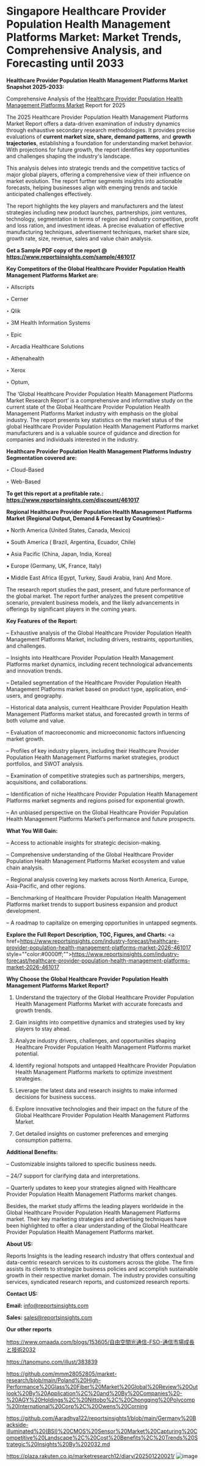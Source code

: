 # Singapore Healthcare Provider Population Health Management Platforms Market: Market Trends, Comprehensive Analysis, and Forecasting until 2033

<strong>Healthcare Provider Population Health Management Platforms Market Snapshot 2025-2033:</strong>

Comprehensive Analysis of the <a href=https://www.reportsinsights.com/sample/461017>Healthcare Provider Population Health Management Platforms Market</a> Report for 2025

The 2025 Healthcare Provider Population Health Management Platforms Market Report offers a data-driven examination of industry dynamics through exhaustive secondary research methodologies. It provides precise evaluations of <strong>current market size, share, demand patterns</strong>, and <strong>growth trajectories</strong>, establishing a foundation for understanding market behavior. With projections for future growth, the report identifies key opportunities and challenges shaping the industry's landscape.

This analysis delves into strategic trends and the competitive tactics of major global players, offering a comprehensive view of their influence on market evolution. The report further segments insights into actionable forecasts, helping businesses align with emerging trends and tackle anticipated challenges effectively.

The report highlights the key players and manufacturers and the latest strategies including new product launches, partnerships, joint ventures, technology, segmentation in terms of region and industry competition, profit and loss ration, and investment ideas. A precise evaluation of effective manufacturing techniques, advertisement techniques, market share size, growth rate, size, revenue, sales and value chain analysis.

<strong>Get a Sample PDF copy of the report @ <a href=https://www.reportsinsights.com/sample/461017 style=color:#0000ff;>https://www.reportsinsights.com/sample/461017</a></strong>

<strong>Key Competitors of the Global Healthcare Provider Population Health Management Platforms Market are:</strong>

‣ Allscripts

‣ Cerner

‣ Qlik

‣ 3M Health Information Systems

‣ Epic

‣ Arcadia Healthcare Solutions

‣ Athenahealth

‣ Xerox

‣ Optum,

The ‘Global Healthcare Provider Population Health Management Platforms Market Research Report’ is a comprehensive and informative study on the current state of the Global Healthcare Provider Population Health Management Platforms Market industry with emphasis on the global industry. The report presents key statistics on the market status of the global Healthcare Provider Population Health Management Platforms market manufacturers and is a valuable source of guidance and direction for companies and individuals interested in the industry.

<strong>Healthcare Provider Population Health Management Platforms Industry Segmentation covered are:</strong>

‣ Cloud-Based

‣ Web-Based

<strong>To get this report at a profitable rate.: <a href=https://www.reportsinsights.com/discount/461017 style=color:#0000ff;>https://www.reportsinsights.com/discount/461017</a></strong>

<strong>Regional Healthcare Provider Population Health Management Platforms Market (Regional Output, Demand &amp; Forecast by Countries):-</strong>

• North America (United States, Canada, Mexico)

• South America ( Brazil, Argentina, Ecuador, Chile)

• Asia Pacific (China, Japan, India, Korea)

• Europe (Germany, UK, France, Italy)

• Middle East Africa (Egypt, Turkey, Saudi Arabia, Iran) And More.

The research report studies the past, present, and future performance of the global market. The report further analyzes the present competitive scenario, prevalent business models, and the likely advancements in offerings by significant players in the coming years.

<strong>Key Features of the Report:</strong>

– Exhaustive analysis of the Global Healthcare Provider Population Health Management Platforms Market, including drivers, restraints, opportunities, and challenges.

– Insights into Healthcare Provider Population Health Management Platforms market dynamics, including recent technological advancements and innovation trends.

– Detailed segmentation of the Healthcare Provider Population Health Management Platforms market based on product type, application, end-users, and geography.

– Historical data analysis, current Healthcare Provider Population Health Management Platforms market status, and forecasted growth in terms of both volume and value.

– Evaluation of macroeconomic and microeconomic factors influencing market growth.

– Profiles of key industry players, including their Healthcare Provider Population Health Management Platforms market strategies, product portfolios, and SWOT analysis.

– Examination of competitive strategies such as partnerships, mergers, acquisitions, and collaborations.

– Identification of niche Healthcare Provider Population Health Management Platforms market segments and regions poised for exponential growth.

– An unbiased perspective on the Global Healthcare Provider Population Health Management Platforms Market’s performance and future prospects.

<strong>What You Will Gain:</strong>

– Access to actionable insights for strategic decision-making.

– Comprehensive understanding of the Global Healthcare Provider Population Health Management Platforms Market ecosystem and value chain analysis.

– Regional analysis covering key markets across North America, Europe, Asia-Pacific, and other regions.

– Benchmarking of Healthcare Provider Population Health Management Platforms market trends to support business expansion and product development.

– A roadmap to capitalize on emerging opportunities in untapped segments.

<strong>Explore the Full Report Description, TOC, Figures, and Charts:</strong>
<a href=https://www.reportsinsights.com/industry-forecast/healthcare-provider-population-health-management-platforms-market-2026-461017 style=""color:#0000ff;"">https://www.reportsinsights.com/industry-forecast/healthcare-provider-population-health-management-platforms-market-2026-461017</a>

<strong>Why Choose the Global Healthcare Provider Population Health Management Platforms Market Report?</strong>

1. Understand the trajectory of the Global Healthcare Provider Population Health Management Platforms Market with accurate forecasts and growth trends.

2. Gain insights into competitive dynamics and strategies used by key players to stay ahead.

3. Analyze industry drivers, challenges, and opportunities shaping Healthcare Provider Population Health Management Platforms market potential.

4. Identify regional hotspots and untapped Healthcare Provider Population Health Management Platforms markets to optimize investment strategies.

5. Leverage the latest data and research insights to make informed decisions for business success.

6. Explore innovative technologies and their impact on the future of the Global Healthcare Provider Population Health Management Platforms Market.

7. Get detailed insights on customer preferences and emerging consumption patterns.

<strong>Additional Benefits:</strong>

– Customizable insights tailored to specific business needs.

– 24/7 support for clarifying data and interpretations.

– Quarterly updates to keep your strategies aligned with Healthcare Provider Population Health Management Platforms market changes.

Besides, the market study affirms the leading players worldwide in the Global Healthcare Provider Population Health Management Platforms market. Their key marketing strategies and advertising techniques have been highlighted to offer a clear understanding of the Global Healthcare Provider Population Health Management Platforms market.

<strong><strong>About US</strong>:</strong>

Reports Insights is the leading research industry that offers contextual and data-centric research services to its customers across the globe. The firm assists its clients to strategize business policies and accomplish sustainable growth in their respective market domain. The industry provides consulting services, syndicated research reports, and customized research reports.

<strong>Contact US:</strong>

<p class=><b>Email:</b> <a href=mailto:info@reportsinsights.com>info@reportsinsights.com</a></p>
<p class=><b>Sales:</b> <a href=mailto:sales@reportsinsights.com>sales@reportsinsights.com</a></p>

<strong>Our other reports</strong>

<a href=https://www.omaada.com/blogs/153605/自由空間光通信-FSO-通信市場成長と技術2032>https://www.omaada.com/blogs/153605/自由空間光通信-FSO-通信市場成長と技術2032</a>

<a href=https://tanomuno.com/illust/383839>https://tanomuno.com/illust/383839</a>

<a href=https://github.com/mmm28052805/market-research/blob/main/Poland%20High-Performance%20Glass%20Fiber%20Market%20Global%20Review%20Outlook%20By%20Application%2C%20and%20By%20Companies%20-%20AGY%20Holdings%2C%20Nittobo%2C%20Chongqing%20Polycomp%20International%20Corp%2C%20Owens%20Corning>https://github.com/mmm28052805/market-research/blob/main/Poland%20High-Performance%20Glass%20Fiber%20Market%20Global%20Review%20Outlook%20By%20Application%2C%20and%20By%20Companies%20-%20AGY%20Holdings%2C%20Nittobo%2C%20Chongqing%20Polycomp%20International%20Corp%2C%20Owens%20Corning</a>

<a href=https://github.com/Aaradhya122/reportsinsights1/blob/main/Germany%20Backside-illuminated%20(BSI)%20CMOS%20Sensor%20Market%20Capturing%20Competitive%20Landscape%2C%20Cost%20Benefits%2C%20Trends%20Strategic%20Insights%20By%202032.md>https://github.com/Aaradhya122/reportsinsights1/blob/main/Germany%20Backside-illuminated%20(BSI)%20CMOS%20Sensor%20Market%20Capturing%20Competitive%20Landscape%2C%20Cost%20Benefits%2C%20Trends%20Strategic%20Insights%20By%202032.md</a>

<a href=https://plaza.rakuten.co.jp/marketresearch12/diary/202501220021/>https://plaza.rakuten.co.jp/marketresearch12/diary/202501220021/</a>
![image](https://github.com/user-attachments/assets/50c49f9c-ff44-4fff-8161-2f1c9d711510)
